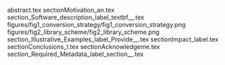abstract.tex
sectionMotivation_an.tex
section_Software_description_label_textbf__.tex
figures/fig1_conversion_strategy/fig1_conversion_strategy.png
figures/fig2_library_scheme/fig2_library_scheme.png
section_Illustrative_Examples_label_Provide__.tex
sectionImpact_label.tex
sectionConclusions_l.tex
sectionAcknowledgeme.tex
section_Required_Metadata_label_section__.tex